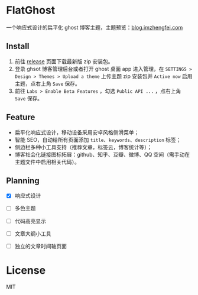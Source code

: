 # FlatGhost
一个响应式设计的扁平化 ghost 博客主题，主题预览：[blog.imzhengfei.com](http://blog.imzhengfei.com)




## Install

1. 前往 [release](https://github.com/imzhengfei/ghost-theme-flatghost/releases) 页面下载最新版 zip 安装包。
2. 登录 ghsot 博客管理后台或者打开 ghost 桌面 app 进入管理，在 `SETTINGS > Design > Themes > Upload a theme` 上传主题 zip 安装包并 `Active now` 启用主题，点右上角 `Save` 保存。
3. 前往 `Labs > Enable Beta Features` ，勾选 `Public API ...` ，点右上角 `Save` 保存。



## Feature

*   扁平化响应式设计，移动设备采用安卓风格侧滑菜单；
*   智能 SEO，自动给所有页面添加 `title`、`keywords`、`description`  标签；
*   侧边栏多种小工具支持（推荐文章，标签云，博客统计等）；
*   博客社会化链接图标拓展：github、知乎、豆瓣、微博、QQ 空间（需手动在主题文件中启用相关代码）。



## Planning

-   [x] 响应式设计
-   [ ] 多色主题
-   [ ] 代码高亮显示
-   [ ] 文章大纲小工具
-   [ ] 独立的文章时间轴页面





# License

MIT